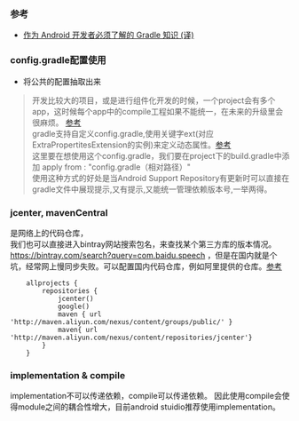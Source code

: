 ### 参考
- [作为 Android 开发者必须了解的 Gradle 知识 (译)](https://juejin.im/post/58ca92192f301e007e39be9d)


### config.gradle配置使用 
- 将公共的配置抽取出来
>开发比较大的项目，或是进行组件化开发的时候，一个project会有多个app，这时候每个app中的compile工程如果不能统一，在未来的升级里会很麻烦。 [参考](https://blog.csdn.net/silence_jjj/article/details/73740293)  
> gradle支持自定义config.gradle,使用关键字ext(对应ExtraPropertitesExtension的实例)来定义动态属性。[参考](https://blog.csdn.net/kenway090704/article/details/76930451)  
这里要在想使用这个config.gradle，我们要在project下的build.gradle中添加 apply from : "config.gradle（相对路径）"  
使用这种方式的好处是当Android Support Repository有更新时可以直接在gradle文件中展现提示,又有提示,又能统一管理依赖版本号,一举两得。


### jcenter, mavenCentral
是网络上的代码仓库，  
我们也可以直接进入bintray网站搜索包名，来查找某个第三方库的版本情况。https://bintray.com/search?query=com.baidu.speech ，但是在国内就是个坑，经常网上慢同步失败。可以配置国内代码仓库，例如阿里提供的仓库。[参考](https://www.jianshu.com/p/c360c2c3002e)
```
    allprojects {
        repositories {
            jcenter()
            google()
            maven { url 'http://maven.aliyun.com/nexus/content/groups/public/' }
            maven{ url 'http://maven.aliyun.com/nexus/content/repositories/jcenter'}
        }
    }
```



### implementation & compile
implementation不可以传递依赖，compile可以传递依赖。
因此使用compile会使得module之间的耦合性增大，目前android stuidio推荐使用implementation。

